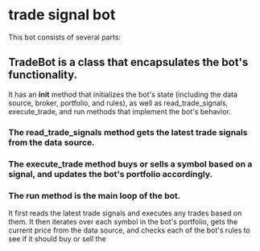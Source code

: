 # trade signal bot
This bot consists of several parts:

## TradeBot is a class that encapsulates the bot's functionality.
It has an __init__ method that initializes the bot's state (including the data source, broker, portfolio, and rules), as well as read_trade_signals, execute_trade, and run methods that implement the bot's behavior.

### The read_trade_signals method gets the latest trade signals from the data source.

### The execute_trade method buys or sells a symbol based on a signal, and updates the bot's portfolio accordingly.

### The run method is the main loop of the bot.
It first reads the latest trade signals and executes any trades based on them. It then iterates over each symbol in the bot's portfolio, gets the current price from the data source, and checks each of the bot's rules to see if it should buy or sell the



